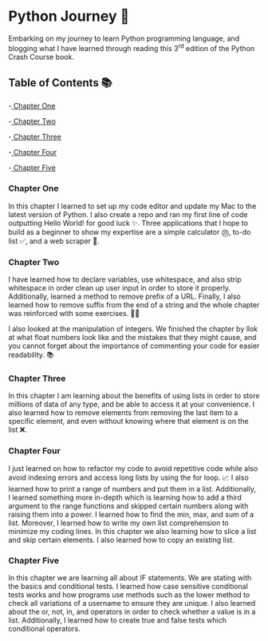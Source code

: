 # Python Journey 👾

Embarking on my journey to learn Python programming language, and blogging what I have learned through reading this 3<sup>rd</sup> edition of the Python Crash Course book.  


## Table of Contents 📚

-[ Chapter One](#chapter-one)

-[ Chapter Two](#chapter-two)

-[ Chapter Three](#chapter-three)

-[ Chapter Four](#chapter-four)

-[ Chapter Five](#chapter-five)


### Chapter One

In this chapter I learned to set up my code editor and update my Mac to the latest version of Python. I also create a repo and ran my first line of code outputting Hello World! for good luck ✨. Three applications that I hope to build as a beginner to show my expertise are a simple calculator ㉓, to-do list ✅, and a web scraper 🧹.


### Chapter Two

I have learned how to declare variables, use whitespace, and also strip whitespace in order clean up user input in order to store it properly. Additionally, learned a method to remove prefix of a URL. Finally, I also learned how to remove suffix from the end of a string and the whole chapter was reinforced with some exercises. 💪🏼

I also looked at the manipulation of integers.  We finished the chapter by llok at what float numbers look like and the mistakes that they might cause, and you cannot forget about the importance of commenting your code for easier readability. 📚


### Chapter Three

In this chapter I am learning about the benefits of using lists in order to store millions of data of any type, and be able to access it at your convenience. I also learned how to remove elements from removing the last item to a specific element, and even without knowing where that element is on the list ❌. 

### Chapter Four

I just learned on how to refactor my code to avoid repetitive code while also avoid indexing errors and access long lists by using the for loop. 📈 I also learned how to print a range of numbers and put them in a list. Additionally, I learned something more in-depth which is learning how to add a third argument to the range functions and skipped certain numbers along with raising them into a power. I learned how to find the min, max, and sum of a list. Moreover, I learned how to write my own list comprehension to minimize my coding lines. In this chapter we also learning how to slice a list and skip certain elements. I also learned how to copy an existing list. 

### Chapter Five
In this chapter we are learning all about IF statements. We are stating with the basics and conditional tests. I learned how case sensitive conditional tests works and how programs use methods such as the lower method to check all variations of a username to ensure they are unique. I also learned about the or, not, in, and operators in order to check whether a value is in a list. Additionally, I learned how to create true and false tests which conditional operators.